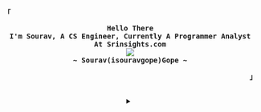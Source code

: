 <!-- Profile -->
<p align="left"><strong><samp>「</samp></strong></p>
  <p align="center">
    <samp>
      <b>
        Hello There
      <br>
        I'm Sourav, A CS Engineer, Currently A Programmer Analyst At Srinsights.com
      </b>
      <br>
        <image src="https://readme-typing-svg.herokuapp.com?font=Fira+Code&weight=700&pause=1000&color=cc241d&center=true&width=435&lines=Have+Loops+In+Your+Programs...;+But+Not+In+Your+Life.">
      <br>
      <b>
        ~ Sourav(<!--<image src="https://readme-typing-svg.herokuapp.com?font=Fira+Code&size=20&duration=1000&height=18&weight=600&vCenter=true&pause=1000&repeat=false&color=cc241d&center=true&width=150&lines=TheGlitchh"> -->isouravgope)Gope ~
      </b>
    </samp>
  </p>
<p align="right"><strong><samp>」</samp></strong></p>

<br>

<details align="center">
<summary></summary>

<h2></h2><br>

<!-- Contact Me -->
<p align="center">
  <samp>
    [<a href="https://twitter.com/isouravgope">twitter</a>]
    [<a href="https://matrix.to/#/@isouravgope:matrix.org">matrix</a>] <!-- we cannot change our username on matrix it seems -->
    [<a href="mailto:isouravgope@gmail.com">e-mail</a>]
  </samp>
</p>

<h2></h2><br>

<!-- Github Stats -->
<p align="center">
  <samp>
    <img src="https://komarev.com/ghpvc/?username=isouravgope&label=Profile+Views&color=689d6a" alt="isouravgope" /> 
  </samp>
</p>
<div align="center">
  <samp>
    <details>
      <summary>My Profile Stats</summary>
      <br>
      <img alt="GitHub Stats" src="https://github-readme-stats.vercel.app/api?username=isouravgope&show_icons=true&include_all_commits=true&count_private=true&hide=issues&hide_border=true&theme=gruvbox"/>
    </details>
    <details>
      <summary>My Most Used Languages</summary>
      <br>
      <img alt="Top Language" src="https://github-readme-stats.vercel.app/api/top-langs/?username=isouravgope&layout=compact&hide_border=true&theme=gruvbox"/>
      <br>
      <b>Note:</b> Top languages is only a metric of the languages my public code consists of and doesn't reflect experience or skill level.
    </details>
  </samp>
</div>


<h2></h2><br>

<!-- GPG Keys -->

```sh
curl -sS https://github.com/isouravgope.gpg | gpg --import
```
```console
9887 2699 2EF0 7C47 B4EE  A2DC 55E3 6AA6 F345 4684
```

</details>

